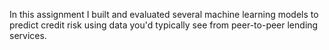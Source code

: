 In this assignment I built and evaluated several machine learning models to predict credit risk using data you'd typically see from peer-to-peer lending services. 
